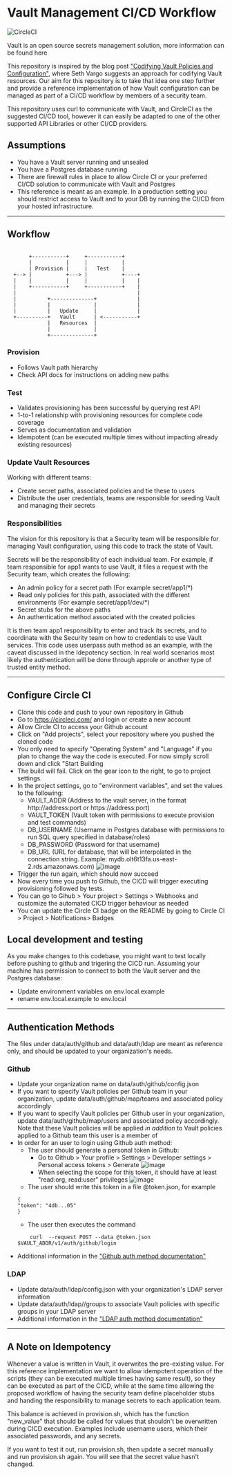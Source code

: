 # Vault Management CI/CD Workflow

![CircleCI](https://circleci.com/gh/stenio123/vault-devops-ci-cd.svg?style=shield&circle-token=75463fba3e49dbecc28702cb725369bff10ac039)

Vault is an open source secrets management solution, more information can be found here <Link to Vaultproject.io>

This repository is inspired by the blog post ["Codifying Vault Policies and Configuration"][post], where Seth Vargo suggests an approach for codifying Vault resources. Our aim for this repository is to take that idea one step further and provide a reference implementation of how Vault configuration can be managed as part of a CI/CD workflow by members of a security team. 

This repository uses curl to communicate with Vault, and CircleCI as the suggested CI/CD tool, however it can easily be adapted to one of the other supported API Libraries <link here> or other CI/CD providers.

## Assumptions
- You have a Vault server running and unsealed
- You have a Postgres database running
- There are firewall rules in place to allow Circle CI or your preferred CI/CD solution to communicate with Vault and Postgres
- This reference is meant as an example. In a production setting you should restrict access to Vault and to your DB by running the CI/CD from your hosted infrastructure.

---

## Workflow
```

       +-----------+     +-----------+
       |           |     |           |
       | Provision |     |   Test    |
  +--> |           +---> |           +----+
  |    |           |     |           |    |
  |    +-----------+     +-----------+    |
  |                                       |
  |          +--------------+             |
  |          |              |             |
  |          |   Update     |             |
  +----------+   Vault      | <-----------+
             |   Resources  |
             |              |
             +--------------+
```

### Provision
- Follows Vault path hierarchy
- Check API docs for instructions on adding new paths <Link here>

### Test
- Validates provisioning has been successful by querying rest API
- 1-to-1 relationship with provisioning resources for complete code coverage
- Serves as documentation and validation
- Idempotent (can be executed multiple times without impacting already existing resources)

### Update Vault Resources
Working with different teams:
- Create secret paths, associated policies and tie these to users
- Distribute the user credentials, teams are responsible for seeding Vault and managing their secrets

### Responsibilities
The vision for this repository is that a Security team will be responsible for managing Vault configuration, using this code to track the state of Vault.

Secrets will be the responsibility of each individual team. For example, if team responsible for app1 wants to use Vault, it files a request with the Security team, which creates the following:
- An admin policy for a secret path (For example secret/app1/*)
- Read only policies for this path, associated with the different environments (For example secret/app1/dev/*)
- Secret stubs for the above paths
- An authentication method associated with the created policies

It is then team app1 responsibility to enter and track its secrets, and to coordinate with the Security team on how to credentials to use Vault services. This code uses userpass auth method as an example, with the caveat discussed in the Idepotency section. In real world scenarios most likely the authentication will be done through approle or another type of trusted entity method.

---

## Configure Circle CI
- Clone this code and push to your own repository in Github
- Go to https://circleci.com/ and login or create a new account
- Allow Circle CI to access your Github account
- Click on "Add projects", select your repository where you pushed the cloned code
- You only need to specify "Operating System" and  "Language" if you plan to change the way the code is executed. For now simply scroll down and click "Start Building
- The build will fail. Click on the gear icon to the right, to go to project settings.
- In the project settings, go to "environment variables", and set the values to the following:
    - VAULT_ADDR (Address to the vault server, in the format http://address:port or https://address:port)
    - VAULT_TOKEN (Vault token with permissions to execute provision and test commands)
    - DB_USERNAME (Username in Postgres database with permissions to run SQL query specified in database/roles)
    - DB_PASSWORD (Password for that username)
    - DB_URL (URL for database, that will be interpolated in the connection string. Example: mydb.olt6t13fa.us-east-2.rds.amazonaws.com)
    ![image](images/CircleCiEnvVars.png)
- Trigger the run again, which should now succeed
- Now every time you push to Github, the CICD will trigger executing provisioning followed by tests.
- You can go to Gihub > Your project > Settings > Webhooks and customize the automated CICD trigger behaviour as needed
- You can update the Circle CI badge on the README by going to Circle CI > Project > Notifications> Badges

## Local development and testing
As you make changes to this codebase, you might want to test locally before pushing to github and trigering the CICD run. Assuming your machine has permission to connect to both the Vault server and the Postgres database:
- Update environment variables on env.local.example 
- rename env.local.example to env.local

---

## Authentication Methods
The files under data/auth/github and data/auth/ldap are meant as reference only, and should be updated to your organization's needs.

### Github
- Update your organization name on data/auth/github/config.json
- If you want to specify Vault policies per Github team in your organization, update data/auth/github/map/teams and associated policy accordingly
- If you want to specify Vault policies per Github user in your organization, update data/auth/github/map/users and associated policy accordingly. Note that these Vault policies will be applied *in addition* to Vault policies applied to a Github team this user is a member of
- In order for an user to login using Github auth method:
    - The user should generate a personal token in Github:
        - Go to Github > Your profile > Settings > Developer settings > Personal access tokens > Generate
        ![image](images/GithubAccessToken_1.png)
        - When selecting the scope for this token, it should have at least "read:org, read:user" privileges
        ![image](images/GithubAccessToken_2.png)
    - The user should write this token in a file @token.json, for example
    ```
    {
    "token": "4db...05"
    }
    ```
    - The user then executes the command
    ```
        curl  --request POST --data @token.json $VAULT_ADDR/v1/auth/github/login
    ```
- Additional information in the ["Github auth method documentation"][github-docs]

### LDAP
- Update data/auth/ldap/config.json with your organization's LDAP server information
- Update data/auth/ldap//groups to associate Vault policies with specific groups in your LDAP server
- Additional information in the ["LDAP auth method documentation"][ldap-docs]

---

## A Note on Idempotency
Whenever a value is written in Vault, it overwrites the pre-existing value. For this reference implementation we want to allow idempotent operation of the scripts (they can be executed multiple times having same result), so they can be executed as part of the CICD, while at the same time allowing the proposed workflow of having the security team define placeholder stubs and handing the responsibility to manage secrets to each application team.  

This balance is achieved in provision.sh, which has the function "new_value" that should be called for values that shouldn't be overwritten during CICD execution. Examples include username users, which their associated passwords, and any secrets.

If you want to test it out, run provision.sh, then update a secret manually and run provision.sh again. You will see that the secret value hasn't changed.


[post]: https://www.hashicorp.com/blog/codifying-vault-policies-and-configuration.html
[vaultproject]: https://www.vaultproject.io
[github-docs]: https://www.vaultproject.io/docs/auth/github.html
[ldap-docs]: https://www.vaultproject.io/docs/auth/ldap.html
